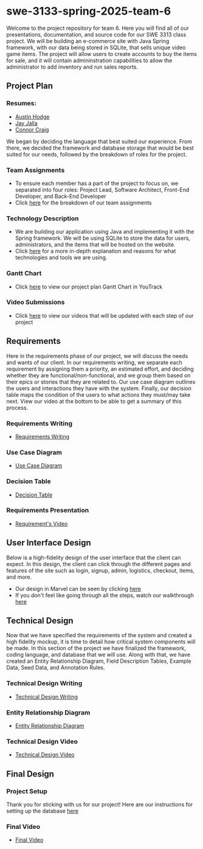 # swe-3133-spring-2025-team-6
Welcome to the project repository for team 6. Here you will find all of our presentations, documentation, and source code for our SWE 3313 class project.
We will be building an e-commerce site with Java Spring framework, with our data being stored in SQLite, that sells unique video game items. The project will allow users to create accounts to buy the items for sale, and it will contain admininstration capabilities to allow the administrator to add inventory and run sales reports.

## Project Plan
### Resumes:
- [Austin Hodge](/Resumes/AustinHodge.md)
- [Jay Jalla](/Resumes/JayJalla.md)
- [Connor Craig](/Resumes/ConnorCraig.md)
  
We began by deciding the language that best suited our experience. From there, we decided the framework and database storage that would be best suited for our needs, followed by the breakdown of roles for the project.
### Team Assignments
- To ensure each member has a part of the project to focus on, we separated into four roles: Project Lead, Software Architect, Front-End Developer, and Back-End Developer
- Click [here](/Team%20Assignments.md) for the breakdown of our team assignments
### Technology Description
- We are building our application using Java and implementing it with the Spring framework. We will be using SQLite to store the data for users, administrators, and the items that will be hosted on the website.
- Click [here](/Technology%20Description.md) for a more in-depth explanation and reasons for what technologies and tools we are using.
### Gantt Chart
- Click [here](https://austinhodge.youtrack.cloud/gantt-charts/226-0) to view our project plan Gantt Chart in YouTrack
### Video Submissions
- Click [here](/Videos/Planning.md) to view our videos that will be updated with each step of our project

## Requirements
Here in the requirements phase of our project, we will discuss the needs and wants of our client. In our requirements writing, we separate each requirement by assigning them a priority, an estimated effort, and deciding whether they are functional/non-functional, and we group them based on their epics or stories that they are related to. Our use case diagram outlines the users and interactions they have with the system. Finally, our decision table maps the condition of the users to what actions they must/may take next. View our video at the bottom to be able to get a summary of this process.
### Requirements Writing
- [Requirements Writing](/Requirements/RequirementsWriting.md)
### Use Case Diagram
- [Use Case Diagram](/Requirements/UseCaseDiagram.png)
### Decision Table
- [Decision Table](/Requirements/DecisionTable.md)
### Requirements Presentation
- [Requirement's Video](/Videos/Requirements.md)

## User Interface Design
Below is a high-fidelity design of the user interface that the client can expect. In this design, the client can click through the different pages and features of the site such as login, signup, admin, logistics, checkout, items, and more.
- Our design in Marvel can be seen by clicking [here](https://marvelapp.com/prototype/34188036)
- If you don't feel like going through all the steps, watch our walkthrough [here](/Videos/UiDesign.md)

## Technical Design
Now that we have specified the requirements of the system and created a high fidelity mockup, it is time to detail how critical system components will be made. In this section of the project we have finalized the framework, coding language, and database that we will use. Along with that, we have created an Entity Relationship Diagram, Field Description Tables, Example Data, Seed Data, and Annotation Rules.
### Technical Design Writing
- [Technical Design Writing](/TechnicalDesign/TechnicalDesign.md)
### Entity Relationship Diagram
- [Entity Relationship Diagram](/TechnicalDesign/EntityRelationshipDiagram.md)
### Technical Design Video
- [Technical Design Video](/Videos/TechnicalDesign.md)

## Final Design

### Project Setup
Thank you for sticking with us for our project! Here are our instructions for setting up the database [here](/code/README.md)

### Final Video
- [Final Video](/Videos/TechnicalDesign.md)
